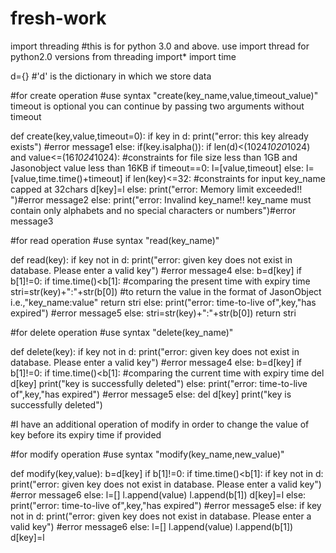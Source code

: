 # fresh-work
import threading 
#this is for python 3.0 and above. use import thread for python2.0 versions
from threading import*
import time

d={} #'d' is the dictionary in which we store data

#for create operation 
#use syntax "create(key_name,value,timeout_value)" timeout is optional you can continue by passing two arguments without timeout

def create(key,value,timeout=0):
    if key in d:
        print("error: this key already exists") #error message1
    else:
        if(key.isalpha()):
            if len(d)<(1024*1020*1024) and value<=(16*1024*1024): #constraints for file size less than 1GB and Jasonobject value less than 16KB 
                if timeout==0:
                    l=[value,timeout]
                else:
                    l=[value,time.time()+timeout]
                if len(key)<=32: #constraints for input key_name capped at 32chars
                    d[key]=l
            else:
                print("error: Memory limit exceeded!! ")#error message2
        else:
            print("error: Invalind key_name!! key_name must contain only alphabets and no special characters or numbers")#error message3

#for read operation
#use syntax "read(key_name)"
            
def read(key):
    if key not in d:
        print("error: given key does not exist in database. Please enter a valid key") #error message4
    else:
        b=d[key]
        if b[1]!=0:
            if time.time()<b[1]: #comparing the present time with expiry time
                stri=str(key)+":"+str(b[0]) #to return the value in the format of JasonObject i.e.,"key_name:value"
                return stri
            else:
                print("error: time-to-live of",key,"has expired") #error message5
        else:
            stri=str(key)+":"+str(b[0])
            return stri

#for delete operation
#use syntax "delete(key_name)"

def delete(key):
    if key not in d:
        print("error: given key does not exist in database. Please enter a valid key") #error message4
    else:
        b=d[key]
        if b[1]!=0:
            if time.time()<b[1]: #comparing the current time with expiry time
                del d[key]
                print("key is successfully deleted")
            else:
                print("error: time-to-live of",key,"has expired") #error message5
        else:
            del d[key]
            print("key is successfully deleted")

#I have an additional operation of modify in order to change the value of key before its expiry time if provided

#for modify operation 
#use syntax "modify(key_name,new_value)"

def modify(key,value):
    b=d[key]
    if b[1]!=0:
        if time.time()<b[1]:
            if key not in d:
                print("error: given key does not exist in database. Please enter a valid key") #error message6
            else:
                l=[]
                l.append(value)
                l.append(b[1])
                d[key]=l
        else:
            print("error: time-to-live of",key,"has expired") #error message5
    else:
        if key not in d:
            print("error: given key does not exist in database. Please enter a valid key") #error message6
        else:
            l=[]
            l.append(value)
            l.append(b[1])
            d[key]=l
